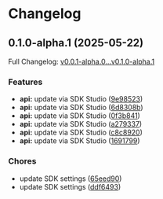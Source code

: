 # Changelog

## 0.1.0-alpha.1 (2025-05-22)

Full Changelog: [v0.0.1-alpha.0...v0.1.0-alpha.1](https://github.com/qanapi/qanapi-api-v1-sdk/compare/v0.0.1-alpha.0...v0.1.0-alpha.1)

### Features

* **api:** update via SDK Studio ([9e98523](https://github.com/qanapi/qanapi-api-v1-sdk/commit/9e985231362e762012f8c25e1f8267e30733e2f5))
* **api:** update via SDK Studio ([6d8308b](https://github.com/qanapi/qanapi-api-v1-sdk/commit/6d8308b9cae14a02023649d4dd4874fec5a3c0fc))
* **api:** update via SDK Studio ([0f3b841](https://github.com/qanapi/qanapi-api-v1-sdk/commit/0f3b841f1ab75c15bd3e341234ab1d156db1dce2))
* **api:** update via SDK Studio ([a279337](https://github.com/qanapi/qanapi-api-v1-sdk/commit/a27933706f06c9e36646c291df1f6ecc017701e8))
* **api:** update via SDK Studio ([c8c8920](https://github.com/qanapi/qanapi-api-v1-sdk/commit/c8c8920856bfce46cdda059a3a4bb840cc05d3a7))
* **api:** update via SDK Studio ([1691799](https://github.com/qanapi/qanapi-api-v1-sdk/commit/16917993667385cab0b953b14bd42fceb566bb30))


### Chores

* update SDK settings ([65eed90](https://github.com/qanapi/qanapi-api-v1-sdk/commit/65eed9000e7286c66ce577fd1d3bf4a25e1f2e59))
* update SDK settings ([ddf6493](https://github.com/qanapi/qanapi-api-v1-sdk/commit/ddf6493604d337f243df6fdd6c9153e163e241dd))
